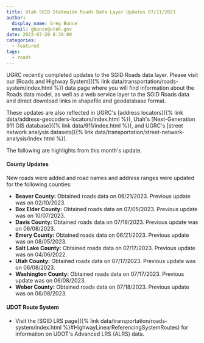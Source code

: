 ```yaml
---
title: Utah SGID Statewide Roads Data Layer Updates 07/21/2023
author:
  display_name: Greg Bunce
  email: gbunce@utah.gov
date: 2023-07-20 8:30:00
categories:
  - Featured
tags:
  - roads
---
```


UGRC recently completed updates to the SGID Roads data layer. Please visit our [Roads and Highway System]({% link data/transportation/roads-system/index.html %}) data page where you will find information about the Roads data model, as well as a web service layer to the SGID Roads data and direct download links in shapefile and geodatabase format.

These updates are also reflected in UGRC's [address locators]({% link data/address-geocoders-locators/index.html %}), Utah's [Next-Generation 911 GIS database]({% link data/911/index.html %}), and UGRC's [street network analysis datasets]({% link data/transportation/street-network-analysis/index.html %}).

The following are highlights from this month's update.

#### County Updates

New roads were added and road names and address ranges were updated for the following counties:

- **Beaver County:** Obtained roads data on 06/21/2023. Previous update was on 02/10/2023.
- **Box Elder County:** Obtained roads data on 07/05/2023. Previous update was on 10/07/2023.
- **Davis County:** Obtained roads data on 07/18/2023. Previous update was on 06/08/2023.
- **Emery County:** Obtained roads data on 06/21/2023. Previous update was on 08/05/2023.
- **Salt Lake County:** Obtained roads data on 07/17/2023. Previous update was on 04/06/2022.
- **Utah County:** Obtained roads data on 07/17/2023. Previous update was on 06/08/2023.
- **Washington County:** Obtained roads data on 07/17/2023. Previous update was on 06/08/2023.
- **Weber County:** Obtained roads data on 07/18/2023. Previous update was on 06/08/2023.

#### UDOT Route System

- Visit the [SGID LRS page]({% link data/transportation/roads-system/index.html %}#HighwayLinearReferencingSystemRoutes) for information on UDOT's Advanced LRS (ALRS) data.
